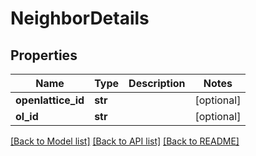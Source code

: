 # NeighborDetails

## Properties
Name | Type | Description | Notes
------------ | ------------- | ------------- | -------------
**openlattice_id** | **str** |  | [optional] 
**ol_id** | **str** |  | [optional] 

[[Back to Model list]](../README.md#documentation-for-models) [[Back to API list]](../README.md#documentation-for-api-endpoints) [[Back to README]](../README.md)


